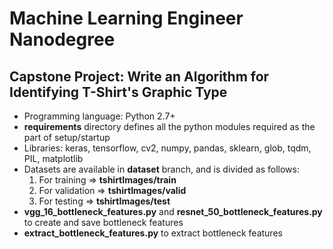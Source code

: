# Machine Learning Engineer Nanodegree
## Capstone Project: Write an Algorithm for Identifying T-Shirt's Graphic Type

* Programming language: Python 2.7+
* **requirements** directory defines all the python modules required as the part of setup/startup
* Libraries: keras, tensorflow, cv2, numpy, pandas, sklearn, glob, tqdm, PIL, matplotlib
* Datasets are available in **dataset** branch, and is divided as follows:
	1. For training => **tshirtImages/train**
	2. For validation => **tshirtImages/valid**
	3. For testing => **tshirtImages/test**
* **vgg_16_bottleneck_features.py** and **resnet_50_bottleneck_features.py** to create and save bottleneck features
* **extract_bottleneck_features.py** to extract bottleneck features
